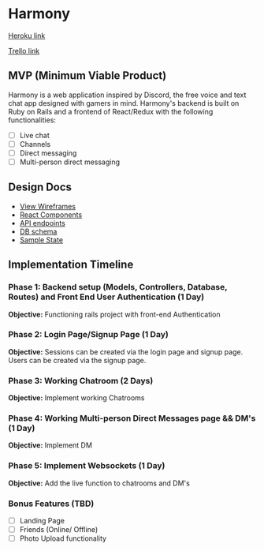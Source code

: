 # Harmony

[Heroku link][heroku]

[Trello link][trello]

[heroku]: http://this-chord.herokuapp.com/#/
[trello]: https://trello.com/b/SZSSTUUY/discord-clone

## MVP (Minimum Viable Product)

Harmony is a web application inspired by Discord, the free voice and text chat app designed with gamers in mind. Harmony's backend is built on Ruby on Rails and a frontend of React/Redux with the following functionalities:

- [ ] Live chat
- [ ] Channels
- [ ] Direct messaging
- [ ] Multi-person direct messaging

## Design Docs
* [View Wireframes][wireframes]
* [React Components][components]
* [API endpoints][api-endpoints]
* [DB schema][schema]
* [Sample State][sample-state]

[wireframes]: docs/wireframes
[components]: docs/components
[sample-state]: docs/sample_state.md
[api-endpoints]: docs/api-endpoints.md
[schema]: docs/schema.md

## Implementation Timeline

### Phase 1: Backend setup (Models, Controllers, Database, Routes) and Front End User Authentication (1 Day)

**Objective:** Functioning rails project with front-end Authentication

### Phase 2: Login Page/Signup Page (1 Day)

**Objective:** Sessions can be created via the login page and signup page. Users can be created via the signup page.

### Phase 3: Working Chatroom (2 Days)

**Objective:** Implement working Chatrooms

### Phase 4: Working Multi-person Direct Messages page && DM's (1 Day)

**Objective:** Implement DM

### Phase 5: Implement Websockets (1 Day)

**Objective:** Add the live function to chatrooms and DM's


### Bonus Features (TBD)

- [ ] Landing Page
- [ ] Friends (Online/ Offline)
- [ ] Photo Upload functionality
